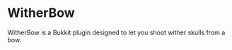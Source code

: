 WitherBow
=========

WitherBow is a Bukkit plugin designed to let you shoot wither skulls from a bow.
